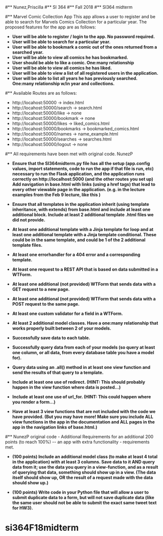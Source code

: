 #** Nunez,Priscilla 
#** SI 364 
#** Fall 2018
#** SI364 midterm

#** Marvel Comic Collection App
This app allows a user to register and be able to search for Marvels Comics Collection for a particular year.
The proposed features for the app are as follows:

- **User will be able to register / login to the app. No password required.**
- **User will be able to search for a particular year.**
- **User will be able to bookmark a comic out of the ones returned from a searched year.**
- **User will be able to view all comics he has bookmarked.**
- **User should be able to like a comic. One:many relationship**
- **User will be able to view all comics he has liked.** 
- **User will be able to view a list of all registered users in the application.**
- **User will be able to list all years he has previously searched. One:many relationship w/in year and collections.**

#** Available Routes are as follows:

- http://locahost:50000 -> index.html
- http://locahost:50000/search -> search.html
- http://locahost:50000/like -> none
- http://locahost:50000/bookmark -> none
- http://locahost:50000/likes -> liked_comics.html
- http://locahost:50000/bookmarks -> bookmarked_comics.html
- http://locahost:50000/names -> name_example.html
- http://locahost:50000/searches -> searches.html
- http://locahost:50000/logout -> none


#** All requirements have been met with original code. NunezP 

 - **Ensure that the SI364midterm.py file has all the setup (app.config values, import statements, code to run the app if that file is run, etc) necessary to run the Flask application, and the application runs correctly on http://localhost:5000 (and the other routes you set up)
 Add navigation in base.html with links (using a href tags) that lead to every other viewable page in the application. (e.g. in the lecture examples from the Feb 9 lecture, like this )**

 - **Ensure that all templates in the application inherit (using template inheritance, with extends) from base.html and include at least one additional block.
 Include at least 2 additional template .html files we did not provide.**

 - **At least one additional template with a Jinja template for loop and at least one additional template with a Jinja template conditional.
These could be in the same template, and could be 1 of the 2 additional template files.**
 
 - **At least one errorhandler for a 404 error and a corresponding template.**
 
 - **At least one request to a REST API that is based on data submitted in a WTForm.**

 - **At least one additional (not provided) WTForm that sends data with a GET request to a new page.**
 
 - **At least one additional (not provided) WTForm that sends data with a POST request to the same page.**
 
 - **At least one custom validator for a field in a WTForm.**

 - **At least 2 additional model classes.
 Have a one:many relationship that works properly built between 2 of your models.**
 
 - **Successfully save data to each table.**
 
 - **Successfully query data from each of your models (so query at least one column, or all data, from every database table you have a model for).**
 
 - **Query data using an .all() method in at least one view function and send the results of that query to a template.**
 
 - **Include at least one use of redirect. (HINT: This should probably happen in the view function where data is posted...)**
 
 - **Include at least one use of url_for. (HINT: This could happen where you render a form...)**
 
 - **Have at least 3 view functions that are not included with the code we have provided. (But you may have more! Make sure you include ALL view functions in the app in the documentation and ALL pages in the app in the navigation links of base.html.)**

#** NunezP original code - Additional Requirements for an additional 200 points (to reach 100%) -- an app with extra functionality - requirements met.

- **(100 points) Include an additional model class (to make at least 4 total in the application) with at least 3 columns. Save data to it AND query data from it; use the data you query in a view-function, and as a result of querying that data, something should show up in a view. (The data itself should show up, OR the result of a request made with the data should show up.)**

- **(100 points) Write code in your Python file that will allow a user to submit duplicate data to a form, but will not save duplicate data (like the same user should not be able to submit the exact same tweet text for HW3).**
# si364F18midterm
